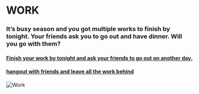 # WORK
### It’s busy season and you got multiple works to finish by tonight. Your friends ask you to go out and have dinner. Will you go with them?
#### [Finish your work by tonight and ask your friends to go out on another day.](choice1/good1.md)
#### [hangout with friends and leave all the work behind](choice2/scene2.md)

![Work](https://www.mortgageandfinancehelp.com.au/media/images/cashflow.original.jpg)